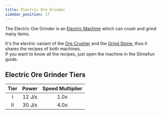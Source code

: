 ```yaml
---
title: Electric Ore Grinder
sidebar_position: 17
---
```


The Electric Ore Grinder is an [Electric Machine](../Electric-Machines.md) which can crush and grind many items.

It's the electric variant of the [Ore Crusher](../../Basic-Machines/Ore-Crusher.md) and the [Grind Stone](../../Basic-Machines/Grind-Stone.md), thus it shares the recipes of both machines.  
If you want to know all the recipes, just open the machine in the Slimefun guide.

## Electric Ore Grinder Tiers

| Tier | Power  | Speed Multiplier |
| :--: | :----: | :--------------: |
| I    | 12 J/s | 1.0x             |
| II   | 30 J/s | 4.0x             |
